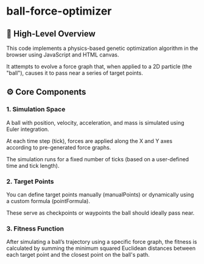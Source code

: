 # ball-force-optimizer
## 🧠 High-Level Overview
This code implements a physics-based genetic optimization algorithm in the browser using JavaScript and HTML canvas.

It attempts to evolve a force graph that, when applied to a 2D particle (the "ball"), causes it to pass near a series of target points.
## ⚙️ Core Components
### 1. Simulation Space
A ball with position, velocity, acceleration, and mass is simulated using Euler integration.

At each time step (tick), forces are applied along the X and Y axes according to pre-generated force graphs.

The simulation runs for a fixed number of ticks (based on a user-defined time and tick length).

### 2. Target Points
You can define target points manually (manualPoints) or dynamically using a custom formula (pointFormula).

These serve as checkpoints or waypoints the ball should ideally pass near.

### 3. Fitness Function
After simulating a ball’s trajectory using a specific force graph, the fitness is calculated by summing the minimum squared Euclidean distances between each target point and the closest point on the ball's path.

